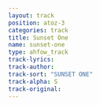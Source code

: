 ```yaml
---
layout: track
position: atoz-3
categories: track
title: Sunset One
name: sunset-one
type: ahfow_track
track-lyrics: 
track-author: 
track-sort: "SUNSET ONE"
track-alpha: S
track-original: 
---
```

